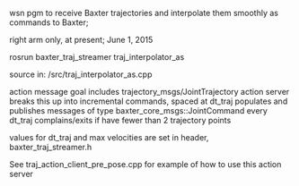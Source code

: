 wsn pgm to receive Baxter trajectories and interpolate them smoothly as commands to Baxter;

right arm only, at present; June 1, 2015

rosrun baxter_traj_streamer traj_interpolator_as

source in: /src/traj_interpolator_as.cpp

action message goal includes trajectory_msgs/JointTrajectory
action server breaks this up into incremental commands, spaced at dt_traj
populates and publishes messages of type baxter_core_msgs::JointCommand every dt_traj
complains/exits if have fewer than 2 trajectory points

values for dt_traj and max velocities are set in header, baxter_traj_streamer.h

See traj_action_client_pre_pose.cpp for example of how to use this action server


